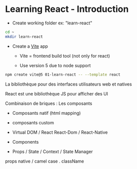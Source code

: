 # Learning React - Introduction

- Create working folder ex: "learn-react"
  
```sh
cd ~
mkdir learn-react
```

- Create a [Vite](https://vite.dev/) app
  
  - Vite = frontend build tool (not only for react)

  - Use version 5 due to node support 

```sh
npm create vite@5 01-learn-react -- --template react
```

La bibliothèque pour des interfaces utilisateurs web et natives

React est une bibliothèque JS pour afficher des UI

Combinaison de briques : Les composants

- Composants natif (html mapping)
- composants custom

- Virtual DOM / React React-Dom / React-Native

- Components

- Props / State / Context / State Manager

props native / camel case . className


